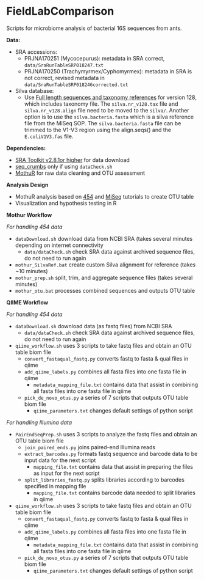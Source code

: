 # FieldLabComparison

Scripts for microbiome analysis of bacterial 16S sequences from ants.

**Data:** 
* SRA accessions:
	* PRJNA170251 (Mycocepurus): metadata in SRA correct, `data/SraRunTableSRP018247.txt`
	* PRJNA170250 (Trachymyrmex/Cyphomyrmex): metadata in SRA is not correct, revised metadata in `data/SraRunTableSRP018246corrected.txt` 
* Silva database:
	* Use [Full length sequences and taxonomy references](https://www.mothur.org/wiki/Silva_reference_files) for version 128, which includes taxonomy file. The `silva.nr_v128.tax` file and `silva.nr_v128.align` file need to be moved to the `silva/`. Another option is to use the `silva.bacteria.fasta` which is a silva reference file from the MiSeq SOP. The `silva.bacteria.fasta` file can be trimmed to the V1-V3 region using the align.seqs() and the `E.coliV1V3.fas` file.

**Dependencies:**
* [SRA Toolkit v2.8.1or higher](https://github.com/ncbi/sra-tools) for data download
* [seq_crumbs](https://bioinf.comav.upv.es/seq_crumbs/) only if using `dataCheck.sh` 
* [MothuR](https://mothur.org/wiki/Download_mothur) for raw data cleaning and OTU assessment

**Analysis Design**
* MothuR analysis based on [454](https://www.mothur.org/wiki/454_SOP) and [MiSeq](https://www.mothur.org/wiki/MiSeq_SOP) tutorials to create OTU table
* Visualization and hypothesis testing in R

**Mothur Workflow**

*For handling 454 data*
* `dataDownload.sh` download data from NCBI SRA (takes several minutes depending on internet connectivity
	* `data/dataCheck.sh` check SRA data against archived sequence files, do not need to run again
* `mothur_SilvaRef.bat` create custom Silva alignment for reference (takes ~10 minutes)
* `mothur_prep.sh` split, trim, and aggregate sequence files (takes several minutes)
* `mothur_otu.bat` processes combined sequences and outputs OTU table

**QIIME Workflow**

*For handling 454 data*
* `dataDownload.sh` download data (as fastq files) from NCBI SRA 
	* `data/dataCheck.sh` check SRA data against archived sequence files, do not need to run again
* `qiime_workflow.sh` uses 3 scripts to take fastq files and obtain an OTU table biom file	
	* `convert_fastaqual_fastq.py` converts fastq to fasta & qual files in qiime
	* `add_qiime_labels.py` combines all fasta files into one fasta file in qiime
		* `metadata_mapping_file.txt` contains data that assist in combining all fasta files into one fasta file in qiime
	* `pick_de_novo_otus.py` a series of 7 scripts that outputs OTU table biom file
		* `qiime_parameters.txt` changes default settings of python script
		
*For handling Illumina data*
* `PairEndSeqPrep.sh` uses 3 scripts to analyze the fastq files and obtain an OTU table biom file	
	* `join_paired_ends.py` joins paired-end Illumina reads
	* `extract_barcodes.py` formats fastq sequence and barcode data to be input data for the next script
		* `mapping_file.txt` contains data that assist in preparing the files as input for the next script
	* `split_libraries_fastq.py` splits libraries according to barcodes specified in mapping file
		* `mapping_file.txt` contains barcode data needed to split libraries in qiime
* `qiime_workflow.sh` uses 3 scripts to take fastq files and obtain an OTU table biom file	
	* `convert_fastaqual_fastq.py` converts fastq to fasta & qual files in qiime
	* `add_qiime_labels.py` combines all fasta files into one fasta file in qiime
		* `metadata_mapping_file.txt` contains data that assist in combining all fasta files into one fasta file in qiime
	* `pick_de_novo_otus.py` a series of 7 scripts that outputs OTU table biom file
		* `qiime_parameters.txt` changes default settings of python script
